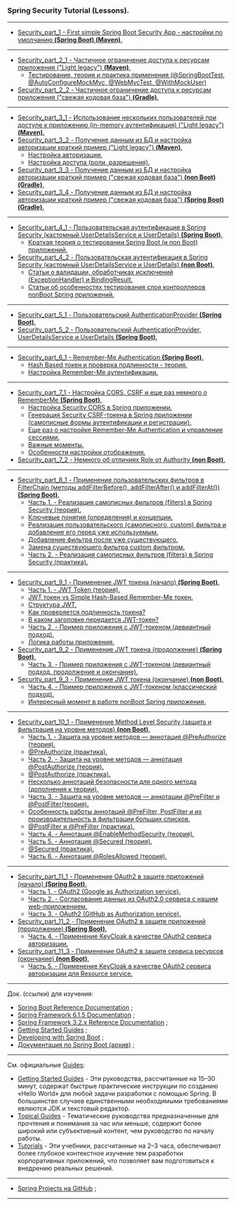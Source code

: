 ### Spring Security Tutorial (Lessons).

________________________________________________________________________________________________________________________

- [Security_part_1 - First simple Spring Boot Security App - настройки по умолчанию **(Spring Boot) (Maven)**.](https://github.com/JcoderPaul/SPRING_SECURITY-Short_Guide/tree/master/Security_part_1)
________________________________________________________________________________________________________________________

- [Security_part_2_1 - Частичное ограничение доступа к ресурсам приложения ("Light legacy") **(Maven)**.](https://github.com/JcoderPaul/SPRING_SECURITY-Short_Guide/tree/master/Security_part_2_1)
  - [Тестирование, теория и практика применения (@SpringBootTest, @AutoConfigureMockMvc, @WebMvcTest, @WithMockUser)](https://github.com/JcoderPaul/SPRING_SECURITY-Short_Guide/tree/master/Security_part_2_1#%D0%BD%D0%B5%D0%BC%D0%BD%D0%BE%D0%B3%D0%BE-%D1%82%D0%B5%D0%BE%D1%80%D0%B8%D0%B8-springboottest-autoconfiguremockmvc-webmvctest-withmockuser)
- [Security_part_2_2 - Частичное ограничение доступа к ресурсам приложения ("свежая кодовая база") **(Gradle)**.](https://github.com/JcoderPaul/SPRING_SECURITY-Short_Guide/tree/master/Security_part_2_2)
________________________________________________________________________________________________________________________

- [Security_part_3_1 - Использование нескольких пользователей при доступе к приложению (in-memory аутентификация) ("Light legacy") **(Maven)**.](https://github.com/JcoderPaul/SPRING_SECURITY-Short_Guide/tree/master/Security_part_3_1)
- [Security_part_3_2 - Получение данным из БД и настройка авторизации краткий пример ("Light legacy") **(Maven)**.](https://github.com/JcoderPaul/SPRING_SECURITY-Short_Guide/tree/master/Security_part_3_2)
  - [Настройка авторизации.](https://github.com/JcoderPaul/SPRING_SECURITY-Short_Guide/blob/master/Security_part_3_2/ReadMe.md#%D0%BD%D0%B0%D1%81%D1%82%D1%80%D0%BE%D0%B9%D0%BA%D0%B0-%D0%B0%D0%B2%D1%82%D0%BE%D1%80%D0%B8%D0%B7%D0%B0%D1%86%D0%B8%D0%B8)
  - [Настройка доступа (роли, разрешения).](https://github.com/JcoderPaul/SPRING_SECURITY-Short_Guide/blob/master/Security_part_3_2/ReadMe.md#%D0%BD%D0%B0%D1%81%D1%82%D1%80%D0%BE%D0%B9%D0%BA%D0%B0-%D0%B4%D0%BE%D1%81%D1%82%D1%83%D0%BF%D0%B0-%D1%80%D0%BE%D0%BB%D0%B8-%D1%80%D0%B0%D0%B7%D1%80%D0%B5%D1%88%D0%B5%D0%BD%D0%B8%D1%8F)
- [Security_part_3_3 - Получение данным из БД и настройка авторизации краткий пример ("свежая кодовая база") **(non Boot) (Gradle)**.](https://github.com/JcoderPaul/SPRING_SECURITY-Short_Guide/tree/master/Security_part_3_3)
- [Security_part_3_4 - Получение данным из БД и настройка авторизации краткий пример ("свежая кодовая база") **(Spring Boot) (Gradle)**.](https://github.com/JcoderPaul/SPRING_SECURITY-Short_Guide/tree/master/Security_part_3_4)
________________________________________________________________________________________________________________________

- [Security_part_4_1 - Пользовательская аутентификация в Spring Security (кастомный UserDetailsService и UserDetails) **(Spring Boot)**.](https://github.com/JcoderPaul/SPRING_SECURITY-Short_Guide/tree/master/Security_part_4_1)
  - [Краткая теория о тестировании Spring Boot (и non Boot) приложений. ](https://github.com/JcoderPaul/SPRING_SECURITY-Short_Guide/tree/master/Security_part_4_1/DOC/Once_again_about_tests) 
- [Security_part_4_2 - Пользовательская аутентификация в Spring Security (кастомный UserDetailsService и UserDetails) **(non Boot)**.](https://github.com/JcoderPaul/SPRING_SECURITY-Short_Guide/tree/master/Security_part_4_2)
  - [Статьи о валидации, обработчиках исключений (ExceptionHandler) и BindingResult.](https://github.com/JcoderPaul/SPRING_SECURITY-Short_Guide/tree/master/Security_part_4_2/DOC/A_little_more_about_validation)
  - [Статьи об особенностях тестирования слоя контроллеров nonBoot Spring приложений.](https://github.com/JcoderPaul/SPRING_SECURITY-Short_Guide/tree/master/Security_part_4_2/DOC/About_Validation_Tests)
________________________________________________________________________________________________________________________

- [Security_part_5_1 - Пользовательский AuthenticationProvider **(Spring Boot)**.](https://github.com/JcoderPaul/SPRING_SECURITY-Short_Guide/tree/master/Security_part_5_1)
- [Security_part_5_2 - Пользовательский AuthenticationProvider, UserDetailsService и UserDetails **(Spring Boot)**.](https://github.com/JcoderPaul/SPRING_SECURITY-Short_Guide/tree/master/Security_part_5_2)
________________________________________________________________________________________________________________________

- [Security_part_6_1 - Remember-Me Authentication **(Spring Boot)**.](https://github.com/JcoderPaul/SPRING_SECURITY-Short_Guide/tree/master/Security_part_6_1)
  - [Hash Based токен и проверка подлинности - теория.](https://github.com/JcoderPaul/SPRING_SECURITY-Short_Guide/tree/master/Security_part_6_1#hash-based-%D1%82%D0%BE%D0%BA%D0%B5%D0%BD-%D0%B8-%D0%BF%D1%80%D0%BE%D0%B2%D0%B5%D1%80%D0%BA%D0%B0-%D0%BF%D0%BE%D0%B4%D0%BB%D0%B8%D0%BD%D0%BD%D0%BE%D1%81%D1%82%D0%B8---%D1%82%D0%B5%D0%BE%D1%80%D0%B8%D1%8F)
  - [Настройка Remember-Me аутентификации.](https://github.com/JcoderPaul/SPRING_SECURITY-Short_Guide/tree/master/Security_part_6_1#%D0%BD%D0%B0%D1%81%D1%82%D1%80%D0%BE%D0%B9%D0%BA%D0%B0-remember-me-%D0%B0%D1%83%D1%82%D0%B5%D0%BD%D1%82%D0%B8%D1%84%D0%B8%D0%BA%D0%B0%D1%86%D0%B8%D0%B8)
________________________________________________________________________________________________________________________

- [Security_part_7_1 - Настройка CORS, CSRF и еще раз немного о RememberMe **(Spring Boot)**.](https://github.com/JcoderPaul/SPRING_SECURITY-Short_Guide/tree/master/Security_part_7_1)
  - [Настройка Security CORS в Spring приложении.](https://github.com/JcoderPaul/SPRING_SECURITY-Short_Guide/tree/master/Security_part_7_1#%D0%BD%D0%B0%D1%81%D1%82%D1%80%D0%BE%D0%B9%D0%BA%D0%B0-security-cors-%D0%B2-spring-%D0%BF%D1%80%D0%B8%D0%BB%D0%BE%D0%B6%D0%B5%D0%BD%D0%B8%D0%B8)
  - [Генерация Security CSRF-токена в Spring приложении (самописные формы аутентификации и регистрации).](https://github.com/JcoderPaul/SPRING_SECURITY-Short_Guide/tree/master/Security_part_7_1#%D0%B3%D0%B5%D0%BD%D0%B5%D1%80%D0%B0%D1%86%D0%B8%D1%8F-security-csrf-%D1%82%D0%BE%D0%BA%D0%B5%D0%BD%D0%B0-%D0%B2-spring-%D0%BF%D1%80%D0%B8%D0%BB%D0%BE%D0%B6%D0%B5%D0%BD%D0%B8%D0%B8-%D1%81%D0%B0%D0%BC%D0%BE%D0%BF%D0%B8%D1%81%D0%BD%D1%8B%D0%B5-%D1%84%D0%BE%D1%80%D0%BC%D1%8B-%D0%B0%D1%83%D1%82%D0%B5%D0%BD%D1%82%D0%B8%D1%84%D0%B8%D0%BA%D0%B0%D1%86%D0%B8%D0%B8-%D0%B8-%D1%80%D0%B5%D0%B3%D0%B8%D1%81%D1%82%D1%80%D0%B0%D1%86%D0%B8%D0%B8)
  - [Еще раз о настройке Remember-Me Authentication и управление сессиями.](https://github.com/JcoderPaul/SPRING_SECURITY-Short_Guide/tree/master/Security_part_7_1#%D0%B5%D1%89%D0%B5-%D1%80%D0%B0%D0%B7-%D0%BE-%D0%BD%D0%B0%D1%81%D1%82%D1%80%D0%BE%D0%B9%D0%BA%D0%B5-remember-me-authentication-%D0%B8-%D1%83%D0%BF%D1%80%D0%B0%D0%B2%D0%BB%D0%B5%D0%BD%D0%B8%D0%B5-%D1%81%D0%B5%D1%81%D1%81%D0%B8%D1%8F%D0%BC%D0%B8)
  - [Важные моменты.](https://github.com/JcoderPaul/SPRING_SECURITY-Short_Guide/tree/master/Security_part_7_1#%D0%B2%D0%B0%D0%B6%D0%BD%D1%8B%D0%B5-%D0%BC%D0%BE%D0%BC%D0%B5%D0%BD%D1%82%D1%8B)
  - [Особенности настройки отображения.](https://github.com/JcoderPaul/SPRING_SECURITY-Short_Guide/tree/master/Security_part_7_1#%D0%BE%D1%81%D0%BE%D0%B1%D0%B5%D0%BD%D0%BD%D0%BE%D1%81%D1%82%D0%B8-%D0%BD%D0%B0%D1%81%D1%82%D1%80%D0%BE%D0%B9%D0%BA%D0%B8-%D0%BE%D1%82%D0%BE%D0%B1%D1%80%D0%B0%D0%B6%D0%B5%D0%BD%D0%B8%D1%8F)
- [Security_part_7_2 - Немного об отличиях Role от Authority **(non Boot)**.](https://github.com/JcoderPaul/SPRING_SECURITY-Short_Guide/tree/master/Security_part_7_2)
________________________________________________________________________________________________________________________

- [Security_part_8_1 - Применение пользовательских фильтров в FilterChain (методы addFilterBefore(), addFilterAfter() и addFilterAt()) **(Spring Boot)**.](https://github.com/JcoderPaul/SPRING_SECURITY-Short_Guide/tree/master/Security_part_8_1)
  - [Часть 1. - Реализация самописных фильтров (filters) в Spring Security (теория).](https://github.com/JcoderPaul/SPRING_SECURITY-Short_Guide/tree/master/Security_part_8_1#%D1%87%D0%B0%D1%81%D1%82%D1%8C-1---%D1%80%D0%B5%D0%B0%D0%BB%D0%B8%D0%B7%D0%B0%D1%86%D0%B8%D1%8F-%D1%81%D0%B0%D0%BC%D0%BE%D0%BF%D0%B8%D1%81%D0%BD%D1%8B%D1%85-%D1%84%D0%B8%D0%BB%D1%8C%D1%82%D1%80%D0%BE%D0%B2-filters-%D0%B2-spring-security-%D1%82%D0%B5%D0%BE%D1%80%D0%B8%D1%8F)
  - [Ключевые понятия (определения) и концепции.](https://github.com/JcoderPaul/SPRING_SECURITY-Short_Guide/tree/master/Security_part_8_1#%D0%BA%D0%BB%D1%8E%D1%87%D0%B5%D0%B2%D1%8B%D0%B5-%D0%BF%D0%BE%D0%BD%D1%8F%D1%82%D0%B8%D1%8F-%D0%BE%D0%BF%D1%80%D0%B5%D0%B4%D0%B5%D0%BB%D0%B5%D0%BD%D0%B8%D1%8F-%D0%B8-%D0%BA%D0%BE%D0%BD%D1%86%D0%B5%D0%BF%D1%86%D0%B8%D0%B8)
  - [Реализация пользовательского (самописного, custom) фильтра и добавление его перед уже используемым.](https://github.com/JcoderPaul/SPRING_SECURITY-Short_Guide/tree/master/Security_part_8_1#%D1%80%D0%B5%D0%B0%D0%BB%D0%B8%D0%B7%D0%B0%D1%86%D0%B8%D1%8F-%D0%BF%D0%BE%D0%BB%D1%8C%D0%B7%D0%BE%D0%B2%D0%B0%D1%82%D0%B5%D0%BB%D1%8C%D1%81%D0%BA%D0%BE%D0%B3%D0%BE-%D1%81%D0%B0%D0%BC%D0%BE%D0%BF%D0%B8%D1%81%D0%BD%D0%BE%D0%B3%D0%BE-custom-%D1%84%D0%B8%D0%BB%D1%8C%D1%82%D1%80%D0%B0-%D0%B8-%D0%B4%D0%BE%D0%B1%D0%B0%D0%B2%D0%BB%D0%B5%D0%BD%D0%B8%D0%B5-%D0%B5%D0%B3%D0%BE-%D0%BF%D0%B5%D1%80%D0%B5%D0%B4-%D1%83%D0%B6%D0%B5-%D0%B8%D1%81%D0%BF%D0%BE%D0%BB%D1%8C%D0%B7%D1%83%D0%B5%D0%BC%D1%8B%D0%BC)
  - [Добавление фильтра после уже существующего.](https://github.com/JcoderPaul/SPRING_SECURITY-Short_Guide/tree/master/Security_part_8_1#%D0%B4%D0%BE%D0%B1%D0%B0%D0%B2%D0%BB%D0%B5%D0%BD%D0%B8%D0%B5-%D1%84%D0%B8%D0%BB%D1%8C%D1%82%D1%80%D0%B0-%D0%BF%D0%BE%D1%81%D0%BB%D0%B5-%D1%83%D0%B6%D0%B5-%D1%81%D1%83%D1%89%D0%B5%D1%81%D1%82%D0%B2%D1%83%D1%8E%D1%89%D0%B5%D0%B3%D0%BE)
  - [Замена существующего фильтра custom фильтром.](https://github.com/JcoderPaul/SPRING_SECURITY-Short_Guide/tree/master/Security_part_8_1#%D0%B7%D0%B0%D0%BC%D0%B5%D0%BD%D0%B0-%D1%81%D1%83%D1%89%D0%B5%D1%81%D1%82%D0%B2%D1%83%D1%8E%D1%89%D0%B5%D0%B3%D0%BE-%D1%84%D0%B8%D0%BB%D1%8C%D1%82%D1%80%D0%B0-custom-%D1%84%D0%B8%D0%BB%D1%8C%D1%82%D1%80%D0%BE%D0%BC)
  - [Часть 2. - Реализация самописных фильтров (filters) в Spring Security (практика).](https://github.com/JcoderPaul/SPRING_SECURITY-Short_Guide/tree/master/Security_part_8_1#%D1%87%D0%B0%D1%81%D1%82%D1%8C-2---%D1%80%D0%B5%D0%B0%D0%BB%D0%B8%D0%B7%D0%B0%D1%86%D0%B8%D1%8F-%D1%81%D0%B0%D0%BC%D0%BE%D0%BF%D0%B8%D1%81%D0%BD%D1%8B%D1%85-%D1%84%D0%B8%D0%BB%D1%8C%D1%82%D1%80%D0%BE%D0%B2-filters-%D0%B2-spring-security-%D0%BF%D1%80%D0%B0%D0%BA%D1%82%D0%B8%D0%BA%D0%B0)
________________________________________________________________________________________________________________________

- [Security_part_9_1 - Применение JWT токена (начало) **(Spring Boot)**.](https://github.com/JcoderPaul/SPRING_SECURITY-Short_Guide/tree/master/Security_part_9_1)
  - [Часть 1. - JWT Token (теория).](https://github.com/JcoderPaul/SPRING_SECURITY-Short_Guide/tree/master/Security_part_9_1#%D1%87%D0%B0%D1%81%D1%82%D1%8C-1---jwt-token-%D1%82%D0%B5%D0%BE%D1%80%D0%B8%D1%8F)
  - [JWT токен vs Simple Hash-Based Remember-Me токен.](https://github.com/JcoderPaul/SPRING_SECURITY-Short_Guide/tree/master/Security_part_9_1#jwt-%D1%82%D0%BE%D0%BA%D0%B5%D0%BD-vs-simple-hash-based-remember-me-%D1%82%D0%BE%D0%BA%D0%B5%D0%BD)
  - [Структура JWT.](https://github.com/JcoderPaul/SPRING_SECURITY-Short_Guide/tree/master/Security_part_9_1#%D1%81%D1%82%D1%80%D1%83%D0%BA%D1%82%D1%83%D1%80%D0%B0-jwt)
  - [Как проверяется подлинность токена?](https://github.com/JcoderPaul/SPRING_SECURITY-Short_Guide/tree/master/Security_part_9_1#%D0%BA%D0%B0%D0%BA-%D0%BF%D1%80%D0%BE%D0%B2%D0%B5%D1%80%D1%8F%D0%B5%D1%82%D1%81%D1%8F-%D0%BF%D0%BE%D0%B4%D0%BB%D0%B8%D0%BD%D0%BD%D0%BE%D1%81%D1%82%D1%8C-%D1%82%D0%BE%D0%BA%D0%B5%D0%BD%D0%B0)
  - [В каком заголовке передается JWT-токен?](https://github.com/JcoderPaul/SPRING_SECURITY-Short_Guide/tree/master/Security_part_9_1#%D0%B2-%D0%BA%D0%B0%D0%BA%D0%BE%D0%BC-%D0%B7%D0%B0%D0%B3%D0%BE%D0%BB%D0%BE%D0%B2%D0%BA%D0%B5-%D0%BF%D0%B5%D1%80%D0%B5%D0%B4%D0%B0%D0%B5%D1%82%D1%81%D1%8F-jwt-%D1%82%D0%BE%D0%BA%D0%B5%D0%BD)
  - [Часть 2. - Пример приложения с JWT-токеном (девиантный подход).](https://github.com/JcoderPaul/SPRING_SECURITY-Short_Guide/tree/master/Security_part_9_1#%D1%87%D0%B0%D1%81%D1%82%D1%8C-2---%D0%BF%D1%80%D0%B8%D0%BC%D0%B5%D1%80-%D0%BF%D1%80%D0%B8%D0%BB%D0%BE%D0%B6%D0%B5%D0%BD%D0%B8%D1%8F-%D1%81-jwt-%D1%82%D0%BE%D0%BA%D0%B5%D0%BD%D0%BE%D0%BC-%D0%B4%D0%B5%D0%B2%D0%B8%D0%B0%D0%BD%D1%82%D0%BD%D1%8B%D0%B9-%D0%BF%D0%BE%D0%B4%D1%85%D0%BE%D0%B4)
  - [Логика работы приложения.](https://github.com/JcoderPaul/SPRING_SECURITY-Short_Guide/tree/master/Security_part_9_1#%D0%BB%D0%BE%D0%B3%D0%B8%D0%BA%D0%B0-%D1%80%D0%B0%D0%B1%D0%BE%D1%82%D1%8B-%D0%BF%D1%80%D0%B8%D0%BB%D0%BE%D0%B6%D0%B5%D0%BD%D0%B8%D1%8F)
- [Security_part_9_2 - Применение JWT токена (продолжение) **(Spring Boot)**.](https://github.com/JcoderPaul/SPRING_SECURITY-Short_Guide/tree/master/Security_part_9_2)
  - [Часть 3. - Пример приложения с JWT-токеном (девиантный подход, продолжение и окончание).](https://github.com/JcoderPaul/SPRING_SECURITY-Short_Guide/tree/master/Security_part_9_2#%D1%87%D0%B0%D1%81%D1%82%D1%8C-3---%D0%BF%D1%80%D0%B8%D0%BC%D0%B5%D1%80-%D0%BF%D1%80%D0%B8%D0%BB%D0%BE%D0%B6%D0%B5%D0%BD%D0%B8%D1%8F-%D1%81-jwt-%D1%82%D0%BE%D0%BA%D0%B5%D0%BD%D0%BE%D0%BC-%D0%B4%D0%B5%D0%B2%D0%B8%D0%B0%D0%BD%D1%82%D0%BD%D1%8B%D0%B9-%D0%BF%D0%BE%D0%B4%D1%85%D0%BE%D0%B4-%D0%BF%D1%80%D0%BE%D0%B4%D0%BE%D0%BB%D0%B6%D0%B5%D0%BD%D0%B8%D0%B5-%D0%B8-%D0%BE%D0%BA%D0%BE%D0%BD%D1%87%D0%B0%D0%BD%D0%B8%D0%B5) 
- [Security_part_9_3 - Применение JWT токена (окончание) **(non Boot)**.](https://github.com/JcoderPaul/SPRING_SECURITY-Short_Guide/tree/master/Security_part_9_3)
  - [Часть 4. - Пример приложения с JWT-токеном (классический подход).](https://github.com/JcoderPaul/SPRING_SECURITY-Short_Guide/tree/master/Security_part_9_3#%D1%87%D0%B0%D1%81%D1%82%D1%8C-4---%D0%BF%D1%80%D0%B8%D0%BC%D0%B5%D1%80-%D0%BF%D1%80%D0%B8%D0%BB%D0%BE%D0%B6%D0%B5%D0%BD%D0%B8%D1%8F-%D1%81-jwt-%D1%82%D0%BE%D0%BA%D0%B5%D0%BD%D0%BE%D0%BC-%D0%BA%D0%BB%D0%B0%D1%81%D1%81%D0%B8%D1%87%D0%B5%D1%81%D0%BA%D0%B8%D0%B9-%D0%BF%D0%BE%D0%B4%D1%85%D0%BE%D0%B4)
  - [Интересный момент в работе nonBoot Spring приложения.](https://github.com/JcoderPaul/SPRING_SECURITY-Short_Guide/tree/master/Security_part_9_3#%D0%B8%D0%BD%D1%82%D0%B5%D1%80%D0%B5%D1%81%D0%BD%D1%8B%D0%B9-%D0%BC%D0%BE%D0%BC%D0%B5%D0%BD%D1%82-%D0%B2-%D1%80%D0%B0%D0%B1%D0%BE%D1%82%D0%B5-nonboot-spring-%D0%BF%D1%80%D0%B8%D0%BB%D0%BE%D0%B6%D0%B5%D0%BD%D0%B8%D0%B8)
________________________________________________________________________________________________________________________

- [Security_part_10_1 - Применение Method Level Security (защита и фильтрация на уровне методов) **(non Boot)**.](https://github.com/JcoderPaul/SPRING_SECURITY-Short_Guide/tree/master/Security_part_10_1)
  - [Часть 1. - Защита на уровне методов — аннотация @PreAuthorize (теория).](https://github.com/JcoderPaul/SPRING_SECURITY-Short_Guide/tree/master/Security_part_10_1#%D1%87%D0%B0%D1%81%D1%82%D1%8C-1---%D0%B7%D0%B0%D1%89%D0%B8%D1%82%D0%B0-%D0%BD%D0%B0-%D1%83%D1%80%D0%BE%D0%B2%D0%BD%D0%B5-%D0%BC%D0%B5%D1%82%D0%BE%D0%B4%D0%BE%D0%B2--%D0%B0%D0%BD%D0%BD%D0%BE%D1%82%D0%B0%D1%86%D0%B8%D1%8F-preauthorize-%D1%82%D0%B5%D0%BE%D1%80%D0%B8%D1%8F)
  - [@PreAuthorize (практика).](https://github.com/JcoderPaul/SPRING_SECURITY-Short_Guide/tree/master/Security_part_10_1#preauthorize-%D0%BF%D1%80%D0%B0%D0%BA%D1%82%D0%B8%D0%BA%D0%B0)
  - [Часть 2. - Защита на уровне методов — аннотация @PostAuthorize (теория).](https://github.com/JcoderPaul/SPRING_SECURITY-Short_Guide/tree/master/Security_part_10_1#%D1%87%D0%B0%D1%81%D1%82%D1%8C-2---%D0%B7%D0%B0%D1%89%D0%B8%D1%82%D0%B0-%D0%BD%D0%B0-%D1%83%D1%80%D0%BE%D0%B2%D0%BD%D0%B5-%D0%BC%D0%B5%D1%82%D0%BE%D0%B4%D0%BE%D0%B2--%D0%B0%D0%BD%D0%BD%D0%BE%D1%82%D0%B0%D1%86%D0%B8%D1%8F-postauthorize-%D1%82%D0%B5%D0%BE%D1%80%D0%B8%D1%8F)
  - [@PostAuthorize (практика).](https://github.com/JcoderPaul/SPRING_SECURITY-Short_Guide/tree/master/Security_part_10_1#postauthorize-%D0%BF%D1%80%D0%B0%D0%BA%D1%82%D0%B8%D0%BA%D0%B0)
  - [Несколько аннотаций безопасности для одного метода (дополнения к теории).](https://github.com/JcoderPaul/SPRING_SECURITY-Short_Guide/tree/master/Security_part_10_1#%D0%BD%D0%B5%D1%81%D0%BA%D0%BE%D0%BB%D1%8C%D0%BA%D0%BE-%D0%B0%D0%BD%D0%BD%D0%BE%D1%82%D0%B0%D1%86%D0%B8%D0%B9-%D0%B1%D0%B5%D0%B7%D0%BE%D0%BF%D0%B0%D1%81%D0%BD%D0%BE%D1%81%D1%82%D0%B8-%D0%B4%D0%BB%D1%8F-%D0%BE%D0%B4%D0%BD%D0%BE%D0%B3%D0%BE-%D0%BC%D0%B5%D1%82%D0%BE%D0%B4%D0%B0-%D0%B4%D0%BE%D0%BF%D0%BE%D0%BB%D0%BD%D0%B5%D0%BD%D0%B8%D1%8F-%D0%BA-%D1%82%D0%B5%D0%BE%D1%80%D0%B8%D0%B8)
  - [Часть 3. - Защита на уровне методов — аннотации @PreFilter и @PostFilter(теория).](https://github.com/JcoderPaul/SPRING_SECURITY-Short_Guide/tree/master/Security_part_10_1#%D1%87%D0%B0%D1%81%D1%82%D1%8C-3---%D0%B7%D0%B0%D1%89%D0%B8%D1%82%D0%B0-%D0%BD%D0%B0-%D1%83%D1%80%D0%BE%D0%B2%D0%BD%D0%B5-%D0%BC%D0%B5%D1%82%D0%BE%D0%B4%D0%BE%D0%B2--%D0%B0%D0%BD%D0%BD%D0%BE%D1%82%D0%B0%D1%86%D0%B8%D0%B8-prefilter-%D0%B8-postfilter%D1%82%D0%B5%D0%BE%D1%80%D0%B8%D1%8F)
  - [Особенность работы аннотаций @PreFilter, PostFilter и их производительность в фильтрации больших списков.](https://github.com/JcoderPaul/SPRING_SECURITY-Short_Guide/tree/master/Security_part_10_1#%D0%BE%D1%81%D0%BE%D0%B1%D0%B5%D0%BD%D0%BD%D0%BE%D1%81%D1%82%D1%8C-%D1%80%D0%B0%D0%B1%D0%BE%D1%82%D1%8B-%D0%B0%D0%BD%D0%BD%D0%BE%D1%82%D0%B0%D1%86%D0%B8%D0%B9-prefilter-postfilter-%D0%B8-%D0%B8%D1%85-%D0%BF%D1%80%D0%BE%D0%B8%D0%B7%D0%B2%D0%BE%D0%B4%D0%B8%D1%82%D0%B5%D0%BB%D1%8C%D0%BD%D0%BE%D1%81%D1%82%D1%8C-%D0%B2-%D1%84%D0%B8%D0%BB%D1%8C%D1%82%D1%80%D0%B0%D1%86%D0%B8%D0%B8-%D0%B1%D0%BE%D0%BB%D1%8C%D1%88%D0%B8%D1%85-%D1%81%D0%BF%D0%B8%D1%81%D0%BA%D0%BE%D0%B2)
  - [@PostFilter и @PreFilter (практика).](https://github.com/JcoderPaul/SPRING_SECURITY-Short_Guide/tree/master/Security_part_10_1#postfilter-%D0%B8-prefilter-%D0%BF%D1%80%D0%B0%D0%BA%D1%82%D0%B8%D0%BA%D0%B0)
  - [Часть 4. - Аннотация @EnableMethodSecurity (теория).](https://github.com/JcoderPaul/SPRING_SECURITY-Short_Guide/tree/master/Security_part_10_1#%D1%87%D0%B0%D1%81%D1%82%D1%8C-4---%D0%B0%D0%BD%D0%BD%D0%BE%D1%82%D0%B0%D1%86%D0%B8%D1%8F-enablemethodsecurity-%D1%82%D0%B5%D0%BE%D1%80%D0%B8%D1%8F)
  - [Часть 5. - Аннотация @Secured (теория).](https://github.com/JcoderPaul/SPRING_SECURITY-Short_Guide/tree/master/Security_part_10_1#%D1%87%D0%B0%D1%81%D1%82%D1%8C-5---%D0%B0%D0%BD%D0%BD%D0%BE%D1%82%D0%B0%D1%86%D0%B8%D1%8F-secured-%D1%82%D0%B5%D0%BE%D1%80%D0%B8%D1%8F)
  - [@Secured (практика).](https://github.com/JcoderPaul/SPRING_SECURITY-Short_Guide/tree/master/Security_part_10_1#secured-%D0%BF%D1%80%D0%B0%D0%BA%D1%82%D0%B8%D0%BA%D0%B0)
  - [Часть 6. - Аннотация @RolesAllowed (теория).](https://github.com/JcoderPaul/SPRING_SECURITY-Short_Guide/tree/master/Security_part_10_1#%D1%87%D0%B0%D1%81%D1%82%D1%8C-6---%D0%B0%D0%BD%D0%BD%D0%BE%D1%82%D0%B0%D1%86%D0%B8%D1%8F-rolesallowed-%D1%82%D0%B5%D0%BE%D1%80%D0%B8%D1%8F)
________________________________________________________________________________________________________________________

- [Security_part_11_1 - Применение OAuth2 в защите приложений (начало) **(Spring Boot)**.](https://github.com/JcoderPaul/SPRING_SECURITY-Short_Guide/tree/master/Security_part_11_1)
  - [Часть 1. - OAuth2 (Google as Authorization service).](https://github.com/JcoderPaul/SPRING_SECURITY-Short_Guide/tree/master/Security_part_11_1#%D1%87%D0%B0%D1%81%D1%82%D1%8C-1---oauth2-google-as-authorization-service)
  - [Часть 2. - Согласование данных из OAuth2.0 сервиса с нашим web-приложением.](https://github.com/JcoderPaul/SPRING_SECURITY-Short_Guide/tree/master/Security_part_11_1#%D1%87%D0%B0%D1%81%D1%82%D1%8C-2---%D1%81%D0%BE%D0%B3%D0%BB%D0%B0%D1%81%D0%BE%D0%B2%D0%B0%D0%BD%D0%B8%D0%B5-%D0%B4%D0%B0%D0%BD%D0%BD%D1%8B%D1%85-%D0%B8%D0%B7-oauth20-%D1%81%D0%B5%D1%80%D0%B2%D0%B8%D1%81%D0%B0-%D1%81-%D0%BD%D0%B0%D1%88%D0%B8%D0%BC-web-%D0%BF%D1%80%D0%B8%D0%BB%D0%BE%D0%B6%D0%B5%D0%BD%D0%B8%D0%B5%D0%BC)
  - [Часть 3. - OAuth2 (GitHub as Authorization service).](https://github.com/JcoderPaul/SPRING_SECURITY-Short_Guide/tree/master/Security_part_11_1#%D1%87%D0%B0%D1%81%D1%82%D1%8C-3---oauth2-github-as-authorization-service)
- [Security_part_11_2 - Применение OAuth2 в защите приложений (продолжение) **(Spring Boot)**.](https://github.com/JcoderPaul/SPRING_SECURITY-Short_Guide/tree/master/Security_part_11_2)
  - [Часть 4. - Применение KeyCloak в качестве OAuth2 сервиса авторизации.](https://github.com/JcoderPaul/SPRING_SECURITY-Short_Guide/tree/master/Security_part_11_2#%D1%87%D0%B0%D1%81%D1%82%D1%8C-4---%D0%BF%D1%80%D0%B8%D0%BC%D0%B5%D0%BD%D0%B5%D0%BD%D0%B8%D0%B5-keycloak-%D0%B2-%D0%BA%D0%B0%D1%87%D0%B5%D1%81%D1%82%D0%B2%D0%B5-oauth2-%D1%81%D0%B5%D1%80%D0%B2%D0%B8%D1%81%D0%B0-%D0%B0%D0%B2%D1%82%D0%BE%D1%80%D0%B8%D0%B7%D0%B0%D1%86%D0%B8%D0%B8)
- [Security_part_11_3 - Применение OAuth2 в защите сервиса ресурсов (окончание) **(non Boot)**.](https://github.com/JcoderPaul/SPRING_SECURITY-Short_Guide/tree/master/Security_part_11_3)
  - [Часть 5. - Применение KeyCloak в качестве OAuth2 сервиса авторизации для Resource service.](https://github.com/JcoderPaul/SPRING_SECURITY-Short_Guide/tree/master/Security_part_11_3#%D1%87%D0%B0%D1%81%D1%82%D1%8C-5---%D0%BF%D1%80%D0%B8%D0%BC%D0%B5%D0%BD%D0%B5%D0%BD%D0%B8%D0%B5-keycloak-%D0%B2-%D0%BA%D0%B0%D1%87%D0%B5%D1%81%D1%82%D0%B2%D0%B5-oauth2-%D1%81%D0%B5%D1%80%D0%B2%D0%B8%D1%81%D0%B0-%D0%B0%D0%B2%D1%82%D0%BE%D1%80%D0%B8%D0%B7%D0%B0%D1%86%D0%B8%D0%B8-%D0%B4%D0%BB%D1%8F-resource-service)
________________________________________________________________________________________________________________________
Док. (ссылки) для изучения:
- [Spring Boot Reference Documentation](https://docs.spring.io/spring-boot/docs/current/reference/htmlsingle/) ;
- [Spring Framework 6.1.5 Documentation](https://spring.io/projects/spring-framework) ;
- [Spring Framework 3.2.x Reference Documentation](https://docs.spring.io/spring-framework/docs/3.2.x/spring-framework-reference/html/index.html) ;
- [Getting Started Guides](https://spring.io/guides) ;
- [Developing with Spring Boot](https://docs.spring.io/spring-boot/docs/current/reference/html/using.html) ;
- [Документация по Spring Boot (архив)](https://docs.spring.io/spring-boot/docs/) ;
________________________________________________________________________________________________________________________
См. официальные [Guides](https://spring.io/guides):
- [Getting Started Guides](https://spring.io/guides) - Эти руководства, рассчитанные на 15–30 минут, содержат быстрые
  практические инструкции по созданию «Hello World» для любой задачи разработки с помощью Spring. В большинстве случаев
  единственными необходимыми требованиями являются JDK и текстовый редактор.
- [Topical Guides](https://spring.io/guides#topicals) - Тематические руководства предназначенные для прочтения и
  понимания за час или меньше, содержит более широкий или субъективный контент, чем руководство по началу работы.
- [Tutorials](https://spring.io/guides#tutorials) - Эти учебники, рассчитанные на 2–3 часа, обеспечивают более глубокое
  контекстное изучение тем разработки корпоративных приложений, что позволяет вам подготовиться к внедрению реальных
  решений.
________________________________________________________________________________________________________________________
- [Spring Projects на GitHub](https://github.com/spring-projects) ;
________________________________________________________________________________________________________________________